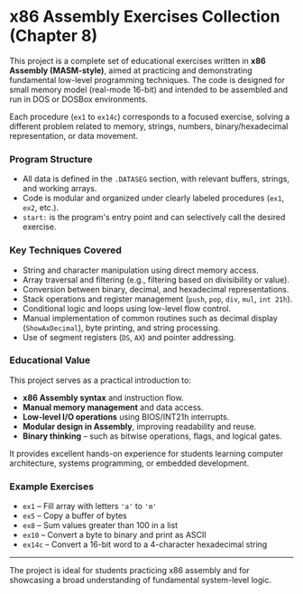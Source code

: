 # x86 Assembly Exercises Collection (Chapter 8)

This project is a complete set of educational exercises written in **x86 Assembly (MASM-style)**, aimed at practicing and demonstrating fundamental low-level programming techniques. The code is designed for small memory model (real-mode 16-bit) and intended to be assembled and run in DOS or DOSBox environments.

Each procedure (`ex1` to `ex14c`) corresponds to a focused exercise, solving a different problem related to memory, strings, numbers, binary/hexadecimal representation, or data movement.

### Program Structure

- All data is defined in the `.DATASEG` section, with relevant buffers, strings, and working arrays.
- Code is modular and organized under clearly labeled procedures (`ex1`, `ex2`, etc.).
- `start:` is the program's entry point and can selectively call the desired exercise.

### Key Techniques Covered

- String and character manipulation using direct memory access.
- Array traversal and filtering (e.g., filtering based on divisibility or value).
- Conversion between binary, decimal, and hexadecimal representations.
- Stack operations and register management (`push`, `pop`, `div`, `mul`, `int 21h`).
- Conditional logic and loops using low-level flow control.
- Manual implementation of common routines such as decimal display (`ShowAxDecimal`), byte printing, and string processing.
- Use of segment registers (`DS`, `AX`) and pointer addressing.

### Educational Value

This project serves as a practical introduction to:

- **x86 Assembly syntax** and instruction flow.
- **Manual memory management** and data access.
- **Low-level I/O operations** using BIOS/INT21h interrupts.
- **Modular design in Assembly**, improving readability and reuse.
- **Binary thinking** – such as bitwise operations, flags, and logical gates.

It provides excellent hands-on experience for students learning computer architecture, systems programming, or embedded development.

### Example Exercises

- `ex1` – Fill array with letters `'a'` to `'m'`
- `ex5` – Copy a buffer of bytes
- `ex8` – Sum values greater than 100 in a list
- `ex10` – Convert a byte to binary and print as ASCII
- `ex14c` – Convert a 16-bit word to a 4-character hexadecimal string

---

The project is ideal for students practicing x86 assembly and for showcasing a broad understanding of fundamental system-level logic.
